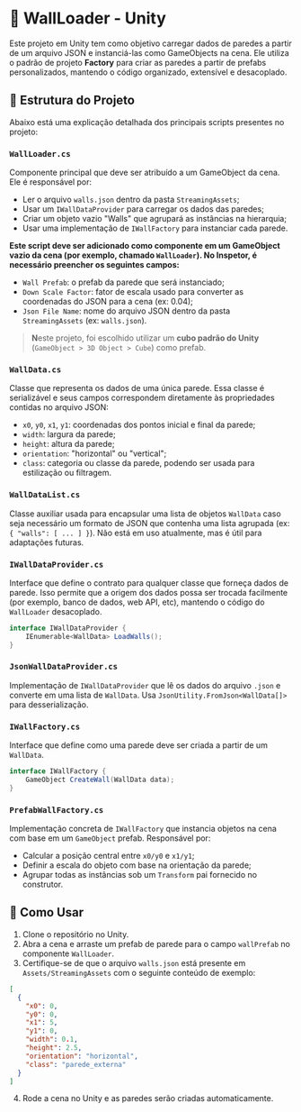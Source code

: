 # 🧱 WallLoader - Unity

Este projeto em Unity tem como objetivo carregar dados de paredes a partir de um arquivo JSON e instanciá-las como GameObjects na cena. Ele utiliza o padrão de projeto **Factory** para criar as paredes a partir de prefabs personalizados, mantendo o código organizado, extensível e desacoplado.

## 📁 Estrutura do Projeto

Abaixo está uma explicação detalhada dos principais scripts presentes no projeto:

### `WallLoader.cs`

Componente principal que deve ser atribuído a um GameObject da cena. Ele é responsável por:

* Ler o arquivo `walls.json` dentro da pasta `StreamingAssets`;
* Usar um `IWallDataProvider` para carregar os dados das paredes;
* Criar um objeto vazio "Walls" que agrupará as instâncias na hierarquia;
* Usar uma implementação de `IWallFactory` para instanciar cada parede.

**Este script deve ser adicionado como componente em um GameObject vazio da cena (por exemplo, chamado ********************************************`WallLoader`********************************************). No Inspetor, é necessário preencher os seguintes campos:**

* `Wall Prefab`: o prefab da parede que será instanciado;
* `Down Scale Factor`: fator de escala usado para converter as coordenadas do JSON para a cena (ex: 0.04);
* `Json File Name`: nome do arquivo JSON dentro da pasta `StreamingAssets` (ex: `walls.json`).

> **N**este projeto, foi escolhido utilizar um **cubo padrão do Unity** (`GameObject > 3D Object > Cube`) como prefab.

### `WallData.cs`

Classe que representa os dados de uma única parede. Essa classe é serializável e seus campos correspondem diretamente às propriedades contidas no arquivo JSON:

* `x0`, `y0`, `x1`, `y1`: coordenadas dos pontos inicial e final da parede;
* `width`: largura da parede;
* `height`: altura da parede;
* `orientation`: "horizontal" ou "vertical";
* `class`: categoria ou classe da parede, podendo ser usada para estilização ou filtragem.

### `WallDataList.cs`

Classe auxiliar usada para encapsular uma lista de objetos `WallData` caso seja necessário um formato de JSON que contenha uma lista agrupada (ex: `{ "walls": [ ... ] }`). Não está em uso atualmente, mas é útil para adaptações futuras.

### `IWallDataProvider.cs`

Interface que define o contrato para qualquer classe que forneça dados de parede. Isso permite que a origem dos dados possa ser trocada facilmente (por exemplo, banco de dados, web API, etc), mantendo o código do `WallLoader` desacoplado.

```csharp
interface IWallDataProvider {
    IEnumerable<WallData> LoadWalls();
}
```

### `JsonWallDataProvider.cs`

Implementação de `IWallDataProvider` que lê os dados do arquivo `.json` e converte em uma lista de `WallData`. Usa `JsonUtility.FromJson<WallData[]>` para desserialização.

### `IWallFactory.cs`

Interface que define como uma parede deve ser criada a partir de um `WallData`.

```csharp
interface IWallFactory {
    GameObject CreateWall(WallData data);
}
```

### `PrefabWallFactory.cs`

Implementação concreta de `IWallFactory` que instancia objetos na cena com base em um `GameObject` prefab. Responsável por:

* Calcular a posição central entre `x0/y0` e `x1/y1`;
* Definir a escala do objeto com base na orientação da parede;
* Agrupar todas as instâncias sob um `Transform` pai fornecido no construtor.

## 🔧 Como Usar

1. Clone o repositório no Unity.
2. Abra a cena e arraste um prefab de parede para o campo `wallPrefab` no componente `WallLoader`.
3. Certifique-se de que o arquivo `walls.json` está presente em `Assets/StreamingAssets` com o seguinte conteúdo de exemplo:

```json
[
  {
    "x0": 0,
    "y0": 0,
    "x1": 5,
    "y1": 0,
    "width": 0.1,
    "height": 2.5,
    "orientation": "horizontal",
    "class": "parede_externa"
  }
]
```

4. Rode a cena no Unity e as paredes serão criadas automaticamente.
